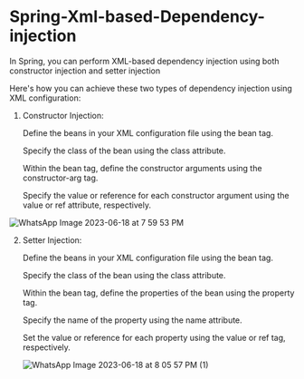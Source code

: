 # Spring-Xml-based-Dependency-injection
In Spring, you can perform XML-based dependency injection using both constructor injection and setter injection




Here's how you can achieve these two types of dependency injection using XML configuration:


1. Constructor Injection:

   Define the beans in your XML configuration file using the bean tag.
  
   Specify the class of the bean using the class attribute.
  
   Within the bean tag, define the constructor arguments using the constructor-arg tag.
  
   Specify the value or reference for each constructor argument using the value or ref attribute, respectively.
  
![WhatsApp Image 2023-06-18 at 7 59 53 PM](https://github.com/PPC2001/Spring-Xml-based-Dependency-injection/assets/107803628/f19973f2-63bd-46a7-a723-0ebd40c4f5e4)



2. Setter Injection:

    Define the beans in your XML configuration file using the bean tag.

    Specify the class of the bean using the class attribute.

    Within the bean tag, define the properties of the bean using the property tag.

    Specify the name of the property using the name attribute.

    Set the value or reference for each property using the value or ref tag, respectively.
    
    ![WhatsApp Image 2023-06-18 at 8 05 57 PM (1)](https://github.com/PPC2001/Spring-Xml-based-Dependency-injection/assets/107803628/4864616a-7686-4d71-abdc-aaf30015863c)
